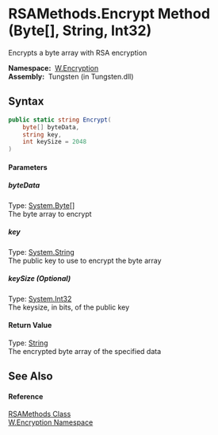 RSAMethods.Encrypt Method (Byte[], String, Int32)
=================================================
  Encrypts a byte array with RSA encryption

  **Namespace:**  [W.Encryption][1]  
  **Assembly:**  Tungsten (in Tungsten.dll)

Syntax
------

```csharp
public static string Encrypt(
	byte[] byteData,
	string key,
	int keySize = 2048
)
```

#### Parameters

##### *byteData*
Type: [System.Byte][2][]  
The byte array to encrypt

##### *key*
Type: [System.String][3]  
The public key to use to encrypt the byte array

##### *keySize* (Optional)
Type: [System.Int32][4]  
The keysize, in bits, of the public key

#### Return Value
Type: [String][3]  
The encrypted byte array of the specified data

See Also
--------

#### Reference
[RSAMethods Class][5]  
[W.Encryption Namespace][1]  

[1]: ../README.md
[2]: http://msdn.microsoft.com/en-us/library/yyb1w04y
[3]: http://msdn.microsoft.com/en-us/library/s1wwdcbf
[4]: http://msdn.microsoft.com/en-us/library/td2s409d
[5]: README.md